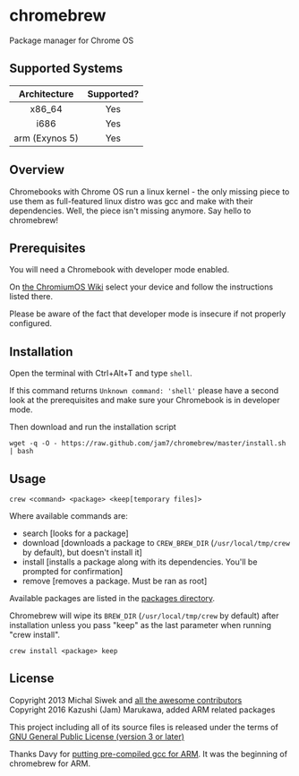 chromebrew
==========

Package manager for Chrome OS

Supported Systems
-----------------

|  Architecture  | Supported? |
|:--------------:|:----------:|
|     x86_64     |     Yes    |
|      i686      |     Yes    |
| arm (Exynos 5) |     Yes    |

Overview
--------

Chromebooks with Chrome OS run a linux kernel - the only missing piece to use them as full-featured linux distro was gcc and make with their dependencies. Well, the piece isn't missing anymore. Say hello to chromebrew!

Prerequisites
-------------

You will need a Chromebook with developer mode enabled.

On [the ChromiumOS Wiki](https://www.chromium.org/chromium-os/developer-information-for-chrome-os-devices) select your device and follow the instructions listed there.

Please be aware of the fact that developer mode is insecure if not properly configured.

Installation
------------
Open the terminal with Ctrl+Alt+T and type `shell`.

If this command returns `Unknown command: 'shell'` please have a second look at the prerequisites and make sure your Chromebook is in developer mode.

Then download and run the installation script

    wget -q -O - https://raw.github.com/jam7/chromebrew/master/install.sh | bash

Usage
-----

    crew <command> <package> <keep[temporary files]>

Where available commands are:
  
  * search [looks for a package]
  * download [downloads a package to `CREW_BREW_DIR` (`/usr/local/tmp/crew` by default), but doesn't install it]
  * install [installs a package along with its dependencies. You'll be prompted for confirmation]
  * remove [removes a package. Must be ran as root]
  
Available packages are listed in the [packages directory](https://github.com/jam7/chromebrew/tree/master/packages).

Chromebrew will wipe its `BREW_DIR` (`/usr/local/tmp/crew` by default) after installation unless you pass "keep" as the last parameter when running "crew install".

    crew install <package> keep

License
-------

Copyright 2013 Michal Siwek and [all the awesome contributors](https://github.com/skycocker/chromebrew/graphs/contributors)  
Copyright 2016 Kazushi (Jam) Marukawa, added ARM related packages

This project including all of its source files is released under the terms of [GNU General Public License (version 3 or later)](http://www.gnu.org/licenses/gpl.txt)

Thanks Davy for [putting pre-compiled gcc for ARM](http://davy.nyacom.net/cros-arm-dev.html).  It was the beginning of chromebrew for ARM.
